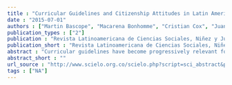```yaml
---
title : "Curricular Guidelines and Citizenship Attitudes in Latin American Students: A Comparative Analysis"
date : "2015-07-01"
authors : ["Martin Bascope", "Macarena Bonhomme", "Cristian Cox", "Juan-Carlos Castillo", "Daniel Miranda"]
publication_types : ["2"]
publication : "Revista Latinoamericana de Ciencias Sociales, Niñez y Juventud, 13(2) 1169--1190  https://doi.org/10.11600/1692715x.13243280814"
publication_short : "Revista Latinoamericana de Ciencias Sociales, Niñez y Juventud, 13(2) 1169--1190  https://doi.org/10.11600/1692715x.13243280814"
abstract : "Curricular guidelines have become progressively relevant for educating future active citizens. In such a context, it becomes crucial to explore the relationship between the curricular guidelines and how citizenship education is currently acquired by students in Latin American countries. Therefore, the aim of this paper is to comparatively evaluate the institutional view of citizenship expressed in each curriculum and students’ attitudes on civic issues. The exploratory factor analysis and curricular descriptive statistical analysis are based in two valuable and complementary sources, respectively: The Latin American module of the International Civic and Citizenship Study (ICCS) and the Regional System of Citizenship Skills (Sredecc). By making a systematic comparison of both sources, this study reveals that several curricular aspects are consistent with students’ citizenship attitudes and beliefs, and suggests some guidelines for improving and expanding citizenship education in Latin America, considering the importance of education for the formation of an active citizenship."
abstract_short : ""
url_source : "http://www.scielo.org.co/scielo.php?script=sci_abstract&pid=S1692-715X2015000200044&lng=en&nrm=iso&tlng=en"
tags : ["NA"]
---
```

